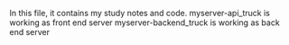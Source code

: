 In this file, it contains my study notes and code.
myserver-api_truck is working as front end server
myserver-backend_truck is working as back end server
